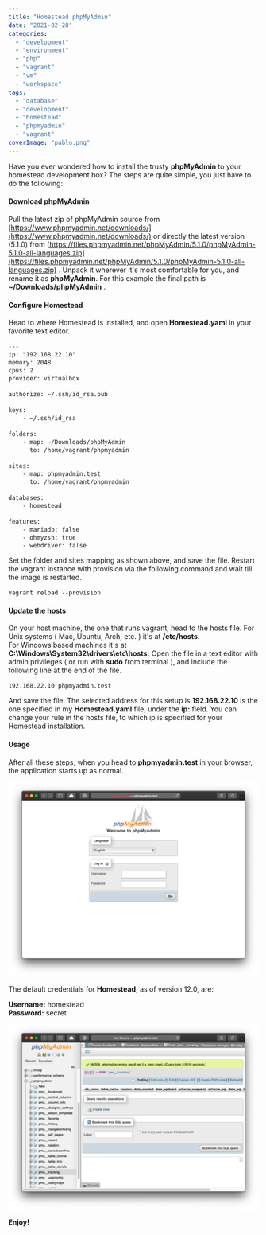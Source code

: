 ```yaml
---
title: "Homestead phpMyAdmin"
date: "2021-02-28"
categories: 
  - "development"
  - "environment"
  - "php"
  - "vagrant"
  - "vm"
  - "workspace"
tags: 
  - "database"
  - "development"
  - "homestead"
  - "phpmyadmin"
  - "vagrant"
coverImage: "pablo.png"
---
```


Have you ever wondered how to install the trusty **phpMyAdmin** to your homestead development box? The steps are quite simple, you just have to do the following:

#### Download phpMyAdmin

Pull the latest zip of phpMyAdmin source from [https://www.phpmyadmin.net/downloads/](https://www.phpmyadmin.net/downloads/) or directly the latest version (5.1.0) from [https://files.phpmyadmin.net/phpMyAdmin/5.1.0/phpMyAdmin-5.1.0-all-languages.zip](https://files.phpmyadmin.net/phpMyAdmin/5.1.0/phpMyAdmin-5.1.0-all-languages.zip) . Unpack it wherever it's most comfortable for you, and rename it as **phpMyAdmin**. For this example the final path is **~/Downloads/phpMyAdmin** .

#### Configure Homestead

Head to where Homestead is installed, and open **Homestead.yaml** in your favorite text editor.

```
---
ip: "192.168.22.10"
memory: 2048
cpus: 2
provider: virtualbox

authorize: ~/.ssh/id_rsa.pub

keys:
    - ~/.ssh/id_rsa

folders:
    - map: ~/Downloads/phpMyAdmin
      to: /home/vagrant/phpmyadmin

sites:
    - map: phpmyadmin.test
      to: /home/vagrant/phpmyadmin

databases:
    - homestead

features:
    - mariadb: false
    - ohmyzsh: true
    - webdriver: false
```

Set the folder and sites mapping as shown above, and save the file. Restart the vagrant instance with provision via the following command and wait till the image is restarted.

```
vagrant reload --provision
```

#### Update the hosts

On your host machine, the one that runs vagrant, head to the hosts file. For Unix systems ( Mac, Ubuntu, Arch, etc. ) it's at **/etc/hosts**.  
For Windows based machines it's at **C:\\Windows\\System32\\drivers\\etc\\hosts.** Open the file in a text editor with admin privileges ( or run with **sudo** from terminal ), and include the following line at the end of the file.  

```
192.168.22.10 phpmyadmin.test
```

And save the file. The selected address for this setup is **192.168.22.10** is the one specified in my **Homestead.yaml** file, under the **ip:** field. You can change your rule in the hosts file, to which ip is specified for your Homestead installation.

#### Usage

After all these steps, when you head to **phpmyadmin.test** in your browser, the application starts up as normal.

![](images/Screen-Shot-2021-02-28-at-11.58.41-1024x796.png)

The default credentials for **Homestead**, as of version 12.0, are:

**Username:** homestead  
**Password:** secret

![](images/Screen-Shot-2021-02-28-at-12.04.14-1024x758.png)

**Enjoy!**

